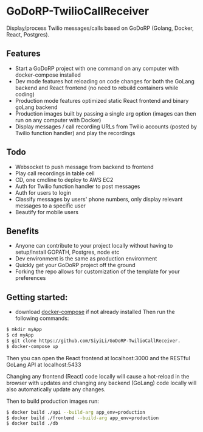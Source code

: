 # GoDoRP-TwilioCallReceiver
Display/process Twilio messages/calls based on GoDoRP (Golang, Docker, React, Postgres).

## Features
* Start a GoDoRP project with one command on any computer with docker-compose installed
* Dev mode features hot reloading on code changes for both the GoLang backend and React frontend (no need to rebuild containers while coding)
* Production mode features optimized static React frontend and binary goLang backend
* Production images built by passing a single arg option (images can then run on any computer with Docker)
* Display messages / call recording URLs from Twilio accounts (posted by Twilio function handler) and play the recordings

## Todo
* Websocket to push message from backend to frontend
* Play call recordings in table cell
* CD, one cmdline to deploy to AWS EC2
* Auth for Twilio function handler to post messages
* Auth for users to login
* Classify messages by users' phone numbers, only display relevant messages to a specific user
* Beautify for mobile users

## Benefits
* Anyone can contribute to your project locally without having to setup/install GOPATH, Postgres, node etc
* Dev environment is the same as production environment
* Quickly get your GoDoRP project off the ground
* Forking the repo allows for customization of the template for your preferences

## Getting started:
* download [docker-compose](https://docs.docker.com/compose/install/) if not already installed
Then run the following commands:

```bash
$ mkdir myApp
$ cd myApp
$ git clone https://github.com/SiyiLi/GoDoRP-TwilioCallReceiver.
$ docker-compose up
```
Then you can open the React frontend at localhost:3000 and the RESTful GoLang API at localhost:5433

Changing any frontend (React) code locally will cause a hot-reload in the browser with updates and changing any backend (GoLang) code locally will also automatically update any changes.

Then to build production images run:
```bash
$ docker build ./api --build-arg app_env=production 
$ docker build ./frontend --build-arg app_env=production
$ docker build ./db
```
